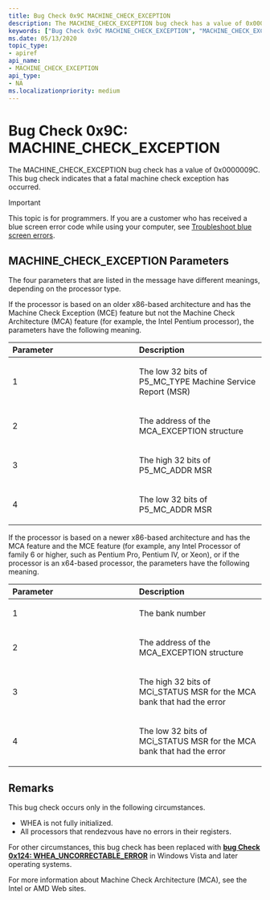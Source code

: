 ```yaml
---
title: Bug Check 0x9C MACHINE_CHECK_EXCEPTION
description: The MACHINE_CHECK_EXCEPTION bug check has a value of 0x0000009C. This bug check indicates that a fatal machine check exception has occurred.
keywords: ["Bug Check 0x9C MACHINE_CHECK_EXCEPTION", "MACHINE_CHECK_EXCEPTION"]
ms.date: 05/13/2020
topic_type:
- apiref
api_name:
- MACHINE_CHECK_EXCEPTION
api_type:
- NA
ms.localizationpriority: medium
---
```


# Bug Check 0x9C: MACHINE\_CHECK\_EXCEPTION


The MACHINE\_CHECK\_EXCEPTION bug check has a value of 0x0000009C. This bug check indicates that a fatal machine check exception has occurred.

> [!IMPORTANT]
> This topic is for programmers. If you are a customer who has received a blue screen error code while using your computer, see [Troubleshoot blue screen errors](https://www.windows.com/stopcode).


## MACHINE\_CHECK\_EXCEPTION Parameters


The four parameters that are listed in the message have different meanings, depending on the processor type.

If the processor is based on an older x86-based architecture and has the Machine Check Exception (MCE) feature but not the Machine Check Architecture (MCA) feature (for example, the Intel Pentium processor), the parameters have the following meaning.

<table>
<colgroup>
<col width="50%" />
<col width="50%" />
</colgroup>
<thead>
<tr class="header">
<th align="left">Parameter</th>
<th align="left">Description</th>
</tr>
</thead>
<tbody>
<tr class="odd">
<td align="left"><p>1</p></td>
<td align="left"><p>The low 32 bits of P5_MC_TYPE Machine Service Report (MSR)</p></td>
</tr>
<tr class="even">
<td align="left"><p>2</p></td>
<td align="left"><p>The address of the MCA_EXCEPTION structure</p></td>
</tr>
<tr class="odd">
<td align="left"><p>3</p></td>
<td align="left"><p>The high 32 bits of P5_MC_ADDR MSR</p></td>
</tr>
<tr class="even">
<td align="left"><p>4</p></td>
<td align="left"><p>The low 32 bits of P5_MC_ADDR MSR</p></td>
</tr>
</tbody>
</table>

 

If the processor is based on a newer x86-based architecture and has the MCA feature and the MCE feature (for example, any Intel Processor of family 6 or higher, such as Pentium Pro, Pentium IV, or Xeon), or if the processor is an x64-based processor, the parameters have the following meaning.

<table>
<colgroup>
<col width="50%" />
<col width="50%" />
</colgroup>
<thead>
<tr class="header">
<th align="left">Parameter</th>
<th align="left">Description</th>
</tr>
</thead>
<tbody>
<tr class="odd">
<td align="left"><p>1</p></td>
<td align="left"><p>The bank number</p></td>
</tr>
<tr class="even">
<td align="left"><p>2</p></td>
<td align="left"><p>The address of the MCA_EXCEPTION structure</p></td>
</tr>
<tr class="odd">
<td align="left"><p>3</p></td>
<td align="left"><p>The high 32 bits of MCi_STATUS MSR for the MCA bank that had the error</p></td>
</tr>
<tr class="even">
<td align="left"><p>4</p></td>
<td align="left"><p>The low 32 bits of MCi_STATUS MSR for the MCA bank that had the error</p></td>
</tr>
</tbody>
</table>


Remarks
-------

This bug check occurs only in the following circumstances.

-   WHEA is not fully initialized.
-   All processors that rendezvous have no errors in their registers.

For other circumstances, this bug check has been replaced with [**bug Check 0x124: WHEA\_UNCORRECTABLE\_ERROR**](bug-check-0x124---whea-uncorrectable-error.md) in Windows Vista and later operating systems.

For more information about Machine Check Architecture (MCA), see the Intel or AMD Web sites.

 

 




